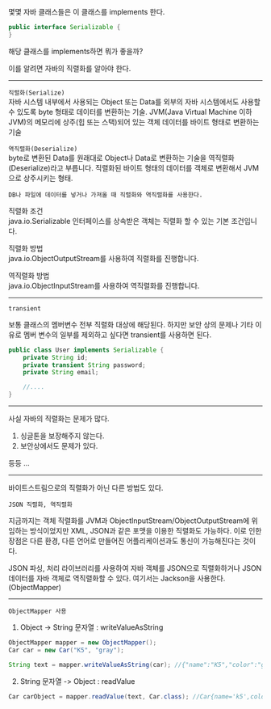 몇몇 자바 클래스들은 이 클래스를 implements 한다.

```java
public interface Serializable {
}
```

해당 클래스를 implements하면 뭐가 좋을까?

이를 알려면 자바의 직렬화를 알아야 한다.

---

`직렬화(Serialize)`<br>
자바 시스템 내부에서 사용되는 Object 또는 Data를 외부의 자바 시스템에서도 사용할 수 있도록 byte 형태로 데이터를 변환하는 기술.
JVM(Java Virtual Machine 이하 JVM)의 메모리에 상주(힙 또는 스택)되어 있는 객체 데이터를 바이트 형태로 변환하는 기술

`역직렬화(Deserialize)`<br>
byte로 변환된 Data를 원래대로 Object나 Data로 변환하는 기술을 역직렬화(Deserialize)라고 부릅니다.
직렬화된 바이트 형태의 데이터를 객체로 변환해서 JVM으로 상주시키는 형태.

    DB나 파일에 데이터를 넣거나 가져올 때 직렬화와 역직렬화를 사용한다.

직렬화 조건<br>
java.io.Serializable 인터페이스를 상속받은 객체는 직렬화 할 수 있는 기본 조건입니다.

직렬화 방법<br>
java.io.ObjectOutputStream를 사용하여 직렬화를 진행합니다.

역직렬화 방법<br>
java.io.ObjectInputStream를 사용하여 역직렬화를 진행합니다.

---

`transient`

보통 클래스의 멤버변수 전부 직렬화 대상에 해당된다.
하지만 보안 상의 문제나 기타 이유로 멤버 변수의 일부를 제외하고 싶다면 transient를 사용하면 된다.

```java
public class User implements Serializable {
    private String id;
    private transient String password;
    private String email;

    //....
}
```

---

사실 자바의 직렬화는 문제가 많다.

1. 싱글톤을 보장해주지 않는다.
2. 보안상에서도 문제가 있다.

등등 ...

---

바이트스트림으로의 직렬화가 아닌 다른 방법도 있다.

`JSON 직렬화, 역직렬화`

지금까지는 객체 직렬화를 JVM과 ObjectInputStream/ObjectOutputStream에 위임하는 방식이었지만 XML, JSON과 같은 포맷을 이용한 직렬화도 가능하다. 이로 인한 장점은 다른 환경, 다른 언어로 만들어진 어플리케이션과도 통신이 가능해진다는 것이다.
 
JSON 파싱, 처리 라이브러리를 사용하여 자바 객체를 JSON으로 직렬화하거나 JSON 데이터를 자바 객체로 역직렬화할 수 있다. 여기서는 Jackson을 사용한다.(ObjectMapper)

---

`ObjectMapper 사용`

1. Object -> String 문자열 : writeValueAsString

```java
ObjectMapper mapper = new ObjectMapper();
Car car = new Car("K5", "gray");

String text = mapper.writeValueAsString(car); //{"name":"K5","color":"gray"}
```

 

2. String 문자열 -> Object : readValue

```java
Car carObject = mapper.readValue(text, Car.class); //Car{name='k5',color='gary'}
 ```